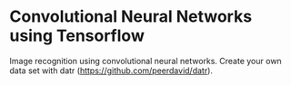 # Convolutional Neural Networks using Tensorflow
Image recognition using convolutional neural networks. 
Create your own data set with datr (https://github.com/peerdavid/datr).
